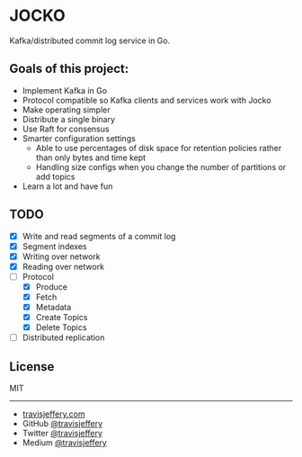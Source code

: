 # JOCKO

Kafka/distributed commit log service in Go.

## Goals of this project:

- Implement Kafka in Go
- Protocol compatible so Kafka clients and services work with Jocko
- Make operating simpler
- Distribute a single binary
- Use Raft for consensus
- Smarter configuration settings
  - Able to use percentages of disk space for retention policies rather than only bytes and time kept
  - Handling size configs when you change the number of partitions or add topics
- Learn a lot and have fun

## TODO

- [x] Write and read segments of a commit log
- [x] Segment indexes
- [x] Writing over network
- [x] Reading over network
- [ ] Protocol
    - [x] Produce
    - [x] Fetch
    - [x] Metadata
    - [x] Create Topics    
    - [x] Delete Topics    
- [ ] Distributed replication

## License

MIT

--- 

- [travisjeffery.com](http://travisjeffery.com)
- GitHub [@travisjeffery](https://github.com/travisjeffery)
- Twitter [@travisjeffery](https://twitter.com/travisjeffery)
- Medium [@travisjeffery](https://medium.com/@travisjeffery)


